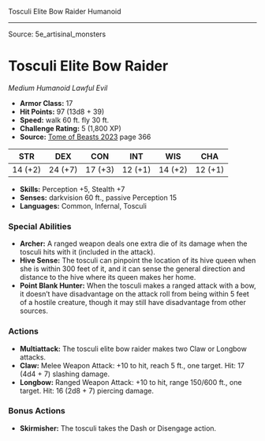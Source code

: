 <MonsterName/>Tosculi Elite Bow Raider</MonsterName>
<CreatureType/>Humanoid</CreatureType>



---

Source: 5e_artisinal_monsters

# Tosculi Elite Bow Raider

*Medium* *Humanoid* *Lawful Evil*

- **Armor Class:** 17
- **Hit Points:** 97 (13d8 + 39)
- **Speed:** walk 60 ft. fly 30 ft.
- **Challenge Rating:** 5 (1,800 XP)
- **Source:** [Tome of Beasts 2023](https://koboldpress.com/kpstore/product/tome-of-beasts-1-2023-edition/) page 366

| STR | DEX | CON | INT | WIS | CHA |
| --- | --- | --- | --- | --- | --- |
| 14 (+2) | 24 (+7) | 17 (+3) | 12 (+1) | 14 (+2) | 12 (+1) |

- **Skills:** Perception +5, Stealth +7
- **Senses:** darkvision 60 ft., passive Perception 15
- **Languages:** Common, Infernal, Tosculi

### Special Abilities

- **Archer:** A ranged weapon deals one extra die of its damage when the tosculi hits with it (included in the attack).
- **Hive Sense:** The tosculi can pinpoint the location of its hive queen when she is within 300 feet of it, and it can sense the general direction and distance to the hive where its queen makes her home.
- **Point Blank Hunter:** When the tosculi makes a ranged attack with a bow, it doesn’t have disadvantage on the attack roll from being within 5 feet of a hostile creature, though it may still have disadvantage from other sources.

### Actions

- **Multiattack:** The tosculi elite bow raider makes two Claw or Longbow attacks.
- **Claw:** Melee Weapon Attack: +10 to hit, reach 5 ft., one target. Hit: 17 (4d4 + 7) slashing damage.
- **Longbow:** Ranged Weapon Attack: +10 to hit, range 150/600 ft., one target. Hit: 16 (2d8 + 7) piercing damage.

### Bonus Actions

- **Skirmisher:** The tosculi takes the Dash or Disengage action.


